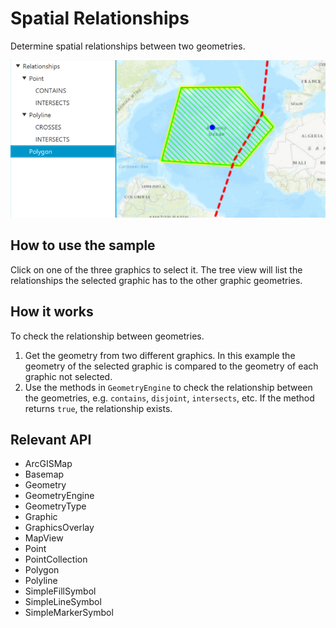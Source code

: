 <h1>Spatial Relationships</h1>

<p>Determine spatial relationships between two geometries.</p>

<p><img src="SpatialRelationships.png"/></p>

<h2>How to use the sample</h2>

<p>Click on one of the three graphics to select it. The tree view will list the relationships the selected graphic 
has to the other graphic geometries.</p>

<h2>How it works</h2>

<p>To check the relationship between geometries.</p>

<ol>
    <li>Get the geometry from two different graphics. In this example the geometry of the selected graphic is 
    compared to the geometry of each graphic not selected.</li>
    <li>Use the methods in <code>GeometryEngine</code> to check the relationship between the geometries, e.g. 
    <code>contains</code>, <code>disjoint</code>, <code>intersects</code>, etc. If the method returns 
    <code>true</code>, the relationship exists.</li>
</ol>

<h2>Relevant API</h2>
<ul>
    <li>ArcGISMap</li>
    <li>Basemap</li>
    <li>Geometry</li>
    <li>GeometryEngine</li>
    <li>GeometryType</li>
    <li>Graphic</li>
    <li>GraphicsOverlay</li>
    <li>MapView</li>
    <li>Point</li>
    <li>PointCollection</li>
    <li>Polygon</li>
    <li>Polyline</li>
    <li>SimpleFillSymbol</li>
    <li>SimpleLineSymbol</li>
    <li>SimpleMarkerSymbol</li>
</ul>
